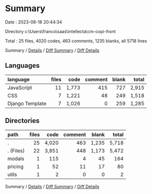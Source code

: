 # Summary

Date : 2023-08-18 20:44:34

Directory c:\\Users\\franco\\saas\\intellecta\\cm-copi-front

Total : 25 files,  4020 codes, 463 comments, 1235 blanks, all 5718 lines

Summary / [Details](details.md) / [Diff Summary](diff.md) / [Diff Details](diff-details.md)

## Languages
| language | files | code | comment | blank | total |
| :--- | ---: | ---: | ---: | ---: | ---: |
| JavaScript | 11 | 1,773 | 415 | 727 | 2,915 |
| CSS | 7 | 1,221 | 48 | 249 | 1,518 |
| Django Template | 7 | 1,026 | 0 | 259 | 1,285 |

## Directories
| path | files | code | comment | blank | total |
| :--- | ---: | ---: | ---: | ---: | ---: |
| . | 25 | 4,020 | 463 | 1,235 | 5,718 |
| . (Files) | 22 | 3,851 | 448 | 1,173 | 5,472 |
| modals | 1 | 115 | 4 | 45 | 164 |
| pricing | 1 | 52 | 11 | 17 | 80 |
| utils | 1 | 2 | 0 | 0 | 2 |

Summary / [Details](details.md) / [Diff Summary](diff.md) / [Diff Details](diff-details.md)